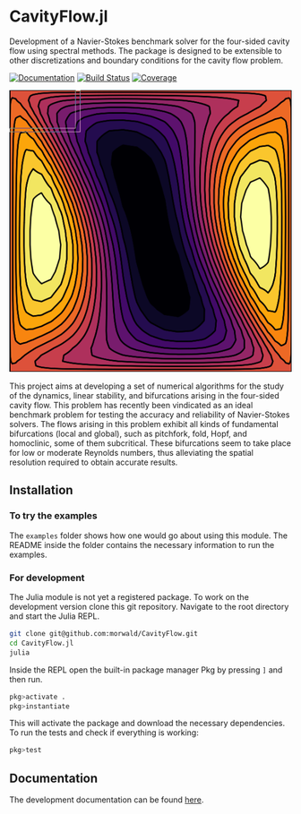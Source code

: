 # CavityFlow.jl

Development of a Navier-Stokes benchmark solver for the four-sided cavity flow
using spectral methods. The package is designed to be extensible to other
discretizations and boundary conditions for the cavity flow problem. 

[![Documentation](https://img.shields.io/badge/docs-dev-blue.svg)](https://morwald.github.io/CavityFlow.jl)
[![Build Status](https://github.com/morwald/CavityFlow.jl/actions/workflows/CI.yml/badge.svg?branch=main)](https://github.com/morwald/CavityFlow.jl/actions/workflows/CI.yml?query=branch%3Amain)
[![Coverage](https://codecov.io/gh/morwald/CavityFlow.jl/branch/main/graph/badge.svg?token=ZLZMNKQSU2)](https://codecov.io/gh/morwald/CavityFlow.jl)


![cavity](./cavity.png)

This project aims at developing a set of numerical
algorithms for the study of the dynamics, linear stability, and
bifurcations arising in the four-sided cavity flow. This problem has
recently been vindicated as an ideal benchmark problem for testing the
accuracy and reliability of Navier-Stokes solvers. The flows arising
in this problem exhibit all kinds of fundamental bifurcations (local
and global), such as pitchfork, fold, Hopf, and homoclinic, some of
them subcritical. These bifurcations seem to take place for low or
moderate Reynolds numbers, thus alleviating the spatial resolution
required to obtain accurate results.

## Installation

### To try the examples

The `examples` folder shows how one would go about using this module. The
README inside the folder contains the necessary information to run the
examples.

### For development

The Julia module is not yet a registered package. To work on the development
version clone this git repository. Navigate to the root directory and start the Julia REPL. 
```bash
git clone git@github.com:morwald/CavityFlow.git
cd CavityFlow.jl
julia
```

Inside the REPL open the built-in package manager Pkg by pressing `]` and then run.
```julia
pkg>activate .
pkg>instantiate
```
This will activate the package and download the necessary dependencies. To run
the tests and check if everything is working: 
```julia
pkg>test
```

## Documentation

The development documentation can be found [here](https://morwald.github.io/CavityFlow.jl).
